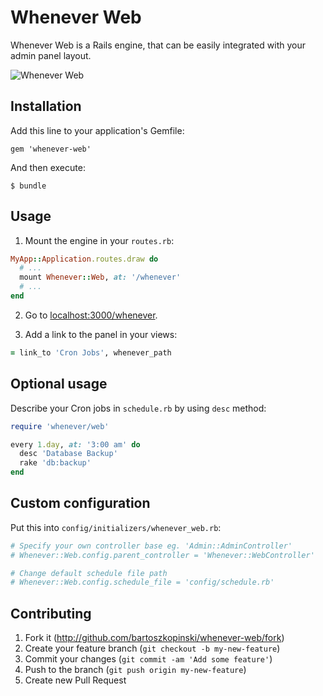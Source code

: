# Whenever Web

Whenever Web is a Rails engine, that can be easily integrated with your admin panel layout.

![Whenever Web](http://i.imgur.com/DpARQXG.png)

## Installation

Add this line to your application's Gemfile:

    gem 'whenever-web'

And then execute:

    $ bundle

## Usage

1. Mount the engine in your `routes.rb`:

  ```ruby
  MyApp::Application.routes.draw do
    # ...
    mount Whenever::Web, at: '/whenever'
    # ...
  end
  ```

2. Go to [localhost:3000/whenever](http://localhost:3000/whenever).

3. Add a link to the panel in your views:

  ```ruby
  = link_to 'Cron Jobs', whenever_path
  ```

## Optional usage

Describe your Cron jobs in `schedule.rb` by using `desc` method:

```ruby
require 'whenever/web'

every 1.day, at: '3:00 am' do
  desc 'Database Backup'
  rake 'db:backup'
end
```

## Custom configuration

Put this into `config/initializers/whenever_web.rb`:

```ruby
# Specify your own controller base eg. 'Admin::AdminController'
# Whenever::Web.config.parent_controller = 'Whenever::WebController'

# Change default schedule file path
# Whenever::Web.config.schedule_file = 'config/schedule.rb'
```

## Contributing

1. Fork it (http://github.com/bartoszkopinski/whenever-web/fork)
2. Create your feature branch (`git checkout -b my-new-feature`)
3. Commit your changes (`git commit -am 'Add some feature'`)
4. Push to the branch (`git push origin my-new-feature`)
5. Create new Pull Request

